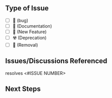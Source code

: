 <!-- markdownlint-disable MD041-->

<!-- SUMMARY OF THE CHANGES BEING MADE -->

## Type of Issue

- [ ] :bug: (bug)
- [ ] :book: (Documentation)
- [ ] :dizzy: (New Feature)
- [ ] :radioactive: (Deprecation)
- [ ] :no_entry_sign: (Removal)

## Issues/Discussions Referenced

resolves <#ISSUE NUMBER>

## Next Steps

<!--ANY FURTHER STEPS TO BE TAKEN-->
